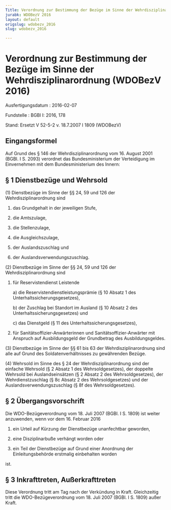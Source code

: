 ```yaml
---
Title: Verordnung zur Bestimmung der Bezüge im Sinne der Wehrdisziplinarordnung
jurabk: WDOBezV 2016
layout: default
origslug: wdobezv_2016
slug: wdobezv_2016

---
```


# Verordnung zur Bestimmung der Bezüge im Sinne der Wehrdisziplinarordnung (WDOBezV 2016)

Ausfertigungsdatum
:   2016-02-07

Fundstelle
:   BGBl I: 2016, 178

Stand: Ersetzt V 52-5-2 v. 18.7.2007 I 1809 (WDOBezV)

## Eingangsformel

Auf Grund des § 146 der Wehrdisziplinarordnung vom 16. August 2001
(BGBl. I S. 2093) verordnet das Bundesministerium der Verteidigung im
Einvernehmen mit dem Bundesministerium des Innern:


## § 1 Dienstbezüge und Wehrsold

(1) Dienstbezüge im Sinne der §§ 24, 59 und 126 der
Wehrdisziplinarordnung sind

1.  das Grundgehalt in der jeweiligen Stufe,


2.  die Amtszulage,


3.  die Stellenzulage,


4.  die Ausgleichszulage,


5.  der Auslandszuschlag und


6.  der Auslandsverwendungszuschlag.




(2) Dienstbezüge im Sinne der §§ 24, 59 und 126 der
Wehrdisziplinarordnung sind

1.  für Reservistendienst Leistende

    a)  die Reservistendienstleistungsprämie (§ 10 Absatz 1 des
        Unterhaltssicherungsgesetzes),


    b)  der Zuschlag bei Standort im Ausland (§ 10 Absatz 2 des
        Unterhaltssicherungsgesetzes) und


    c)  das Dienstgeld (§ 11 des Unterhaltssicherungsgesetzes),





2.  für Sanitätsoffizier-Anwärterinnen und Sanitätsoffizier-Anwärter mit
    Anspruch auf Ausbildungsgeld der Grundbetrag des Ausbildungsgeldes.




(3) Dienstbezüge im Sinne der §§ 61 bis 63 der Wehrdisziplinarordnung
sind alle auf Grund des Soldatenverhältnisses zu gewährenden Bezüge.

(4) Wehrsold im Sinne des § 24 der Wehrdisziplinarordnung sind der
einfache Wehrsold (§ 2 Absatz 1 des Wehrsoldgesetzes), der doppelte
Wehrsold bei Auslandseinsätzen (§ 2 Absatz 2 des Wehrsoldgesetzes),
der Wehrdienstzuschlag (§ 8c Absatz 2 des Wehrsoldgesetzes) und der
Auslandsverwendungszuschlag (§ 8f des Wehrsoldgesetzes).


## § 2 Übergangsvorschrift

Die WDO-Bezügeverordnung vom 18. Juli 2007 (BGBl. I S. 1809) ist
weiter anzuwenden, wenn vor dem 16. Februar 2016

1.  ein Urteil auf Kürzung der Dienstbezüge unanfechtbar geworden,


2.  eine Disziplinarbuße verhängt worden oder


3.  ein Teil der Dienstbezüge auf Grund einer Anordnung der
    Einleitungsbehörde erstmalig einbehalten worden



ist.


## § 3 Inkrafttreten, Außerkrafttreten

Diese Verordnung tritt am Tag nach der Verkündung in Kraft.
Gleichzeitig tritt die WDO-Bezügeverordnung vom 18. Juli 2007 (BGBl. I
S. 1809) außer Kraft.

